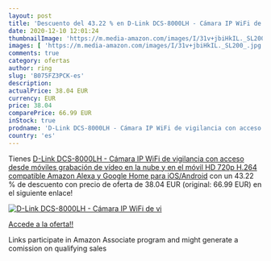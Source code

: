 ```yaml
---
layout: post
title: 'Descuento del 43.22 % en D-Link DCS-8000LH - Cámara IP WiFi de vi'
date: 2020-12-10 12:01:24
thumbnailImage: 'https://m.media-amazon.com/images/I/31v+jbiHkIL._SL200_.jpg'
images: [ 'https://m.media-amazon.com/images/I/31v+jbiHkIL._SL200_.jpg' ]
comments: true
category: ofertas
author: ring
slug: 'B075FZ3PCK-es'
description:
actualPrice: 38.04 EUR
currency: EUR
price: 38.04
comparePrice: 66.99 EUR
inStock: true
prodname: 'D-Link DCS-8000LH - Cámara IP WiFi de vigilancia con acceso desde móviles  grabación de vídeo en la nube y en el móvil  HD 720p  H.264  compatible Amazon Alexa y Google Home  para iOS/Android'
country: 'es'
---
```


Tienes [D-Link DCS-8000LH - Cámara IP WiFi de vigilancia con acceso desde móviles  grabación de vídeo en la nube y en el móvil  HD 720p  H.264  compatible Amazon Alexa y Google Home  para iOS/Android](https://www.amazon.es/dp/B075FZ3PCK/?tag=tolees-21) con un 43.22 % de descuento con precio de oferta de 38.04 EUR (original: 66.99 EUR) en el siguiente enlace!

[![D-Link DCS-8000LH - Cámara IP WiFi de vi](https://m.media-amazon.com/images/I/31v+jbiHkIL._SL200_.jpg)](https://www.amazon.es/dp/B075FZ3PCK/?tag=tolees-21)

[Accede a la oferta!!](https://www.amazon.es/dp/B075FZ3PCK/?tag=tolees-21)

Links participate in Amazon Associate program and might generate a comission on qualifying sales


